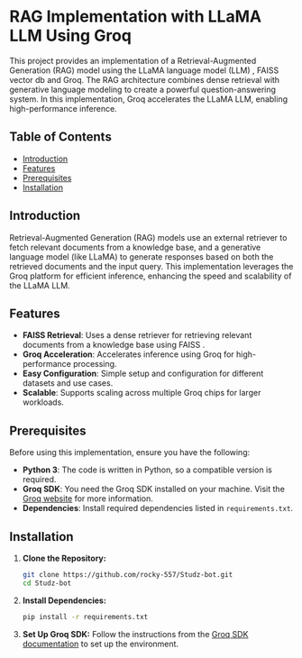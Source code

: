 # RAG Implementation with LLaMA LLM Using Groq

This project provides an implementation of a Retrieval-Augmented Generation (RAG) model using the LLaMA language model (LLM) , FAISS vector db and Groq. The RAG architecture combines dense retrieval with generative language modeling to create a powerful question-answering system. In this implementation, Groq accelerates the LLaMA LLM, enabling high-performance inference.

## Table of Contents

- [Introduction](#introduction)
- [Features](#features)
- [Prerequisites](#prerequisites)
- [Installation](#installation)


## Introduction

Retrieval-Augmented Generation (RAG) models use an external retriever to fetch relevant documents from a knowledge base, and a generative language model (like LLaMA) to generate responses based on both the retrieved documents and the input query. This implementation leverages the Groq platform for efficient inference, enhancing the speed and scalability of the LLaMA LLM.

## Features

- **FAISS Retrieval**: Uses a dense retriever for retrieving relevant documents from a knowledge base using FAISS .
- **Groq Acceleration**: Accelerates inference using Groq for high-performance processing.
- **Easy Configuration**: Simple setup and configuration for different datasets and use cases.
- **Scalable**: Supports scaling across multiple Groq chips for larger workloads.

## Prerequisites

Before using this implementation, ensure you have the following:

- **Python 3**: The code is written in Python, so a compatible version is required.
- **Groq SDK**: You need the Groq SDK installed on your machine. Visit the [Groq website](https://groq.com/) for more information.
- **Dependencies**: Install required dependencies listed in `requirements.txt`.

## Installation

1. **Clone the Repository:**
    ```bash
    git clone https://github.com/rocky-557/Studz-bot.git
    cd Studz-bot
    ```

2. **Install Dependencies:**
    ```bash
    pip install -r requirements.txt
    ```

3. **Set Up Groq SDK:**
    Follow the instructions from the [Groq SDK documentation](https://groq.com/docs/sdk) to set up the environment.



